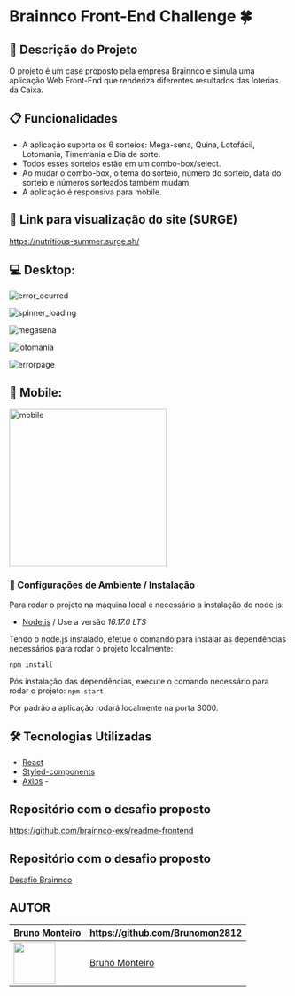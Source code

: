 # Brainnco Front-End Challenge 🍀

## 🚀 Descrição do Projeto

O projeto é um case proposto pela empresa Brainnco e simula uma aplicação Web Front-End que renderiza diferentes resultados das loterias da Caixa.

## 📋 Funcionalidades

- A aplicação suporta os 6 sorteios: Mega-sena, Quina, Lotofácil, Lotomania, Timemania e Dia de sorte.
- Todos esses sorteios estão em um combo-box/select.
- Ao mudar o combo-box, o tema do sorteio, número do sorteio, data do sorteio e números sorteados também mudam.
- A aplicação é responsiva para mobile.

## 🔗 Link para visualização do site (SURGE)
https://nutritious-summer.surge.sh/

## 💻 Desktop:
![error_ocurred](https://user-images.githubusercontent.com/104601906/194668647-3bb62624-68f4-400d-be35-36363c994c9c.png)

![spinner_loading](https://user-images.githubusercontent.com/104601906/194668651-d8972164-93b1-43f9-a1a6-93f8513af5f4.png)

![megasena](https://user-images.githubusercontent.com/104601906/194668661-7c7f8345-b99f-4767-9e59-fc7ed91105eb.png)

![lotomania](https://user-images.githubusercontent.com/104601906/194668680-4c67564a-201c-4080-8167-74bd964082ad.png)

![errorpage](https://user-images.githubusercontent.com/104601906/194668721-3e4f703c-d8df-4a2d-b41e-4d090b120c0a.png)

## 📱 Mobile:
<img width="284" alt="mobile" src="https://user-images.githubusercontent.com/104601906/194669763-c9017d9b-4c38-4f41-9c67-727640db6ac8.png">



### 🔧 Configurações de Ambiente / Instalação

Para rodar o projeto na máquina local é necessário a instalação do node js:
* [Node.js](https://nodejs.org/en/) / Use a versão <i>16.17.0 LTS</i>

Tendo o node.js instalado, efetue o comando para instalar as dependências necessários para rodar o projeto localmente:
```
npm install 
```

Pós instalação das dependências, execute o comando necessário para rodar o projeto:
`npm start`

Por padrão a aplicação rodará localmente na porta 3000.

## 🛠️ Tecnologias Utilizadas

- [React](https://pt-br.reactjs.org/)  
- [Styled-components](https://styled-components.com/) 
- [Axios](https://github.com/axios/axios) - 

## Repositório com o desafio proposto

https://github.com/brainnco-exs/readme-frontend

## Repositório com o desafio proposto
[Desafio Brainnco](https://github.com/brainnco-exs/readme-frontend)



## AUTOR

Bruno Monteiro  | https://github.com/Brunomon2812
--------- | ------
[<img src="https://avatars.githubusercontent.com/Brunomon2812" width="75px;"/>](https://github.com/Brunomon2812) | [Bruno Monteiro](https://github.com/Brunomon2812)
